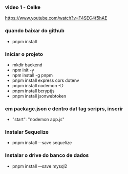 ### video 1 - Celke
https://www.youtube.com/watch?v=F4SEC4f5hAE

### quando baixar do github
- pnpm install
  
### Iniciar o projeto
- mkdir backend
- npm init -y
- npm install -g pnpm
- pnpm install express cors dotenv
- pnpm install nodemon -D
- pnpm install bcryptjs
- pnpm install jsonwebtoken

### em package.json e dentro dat tag scriprs, inserir
- "start": "nodemon app.js"

### Instalar Sequelize
- pnpm install --save sequelize

### Instalar o drive do banco de dados
- pnpm install --save mysql2
